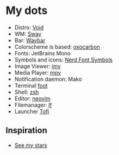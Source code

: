 # My dots
- Distro: [Void](https://voidlinux.org/)
- WM: [Sway](https://github.com/swaywm/sway)
- Bar: [Waybar](https://github.com/Alexays/Waybar)
- Colorscheme is based: [oxocarbon](https://github.com/nyoom-engineering/oxocarbon)
- Fonts: JetBrains Mono
- Symbols and icons: [Nerd Font Symbols](https://archlinux.org/packages/extra/any/ttf-nerd-fonts-symbols/)
- Image Viewer: [imv](https://sr.ht/~exec64/imv/)
- Media Player: [mpv](https://mpv.io/)
- Notification daemon: Mako
- Terminal [foot](https://codeberg.org/dnkl/foot)
- Shell: [zsh](https://www.zsh.org/)
- Editor: [neovim](https://neovim.io/)
- Filemanager: [lf](https://github.com/gokcehan/lf)
- Launcher [Tofi](https://github.com/philj56/tofi)
## Inspiration
- [See my stars](https://github.com/bitbitterhalt?tab=stars)
